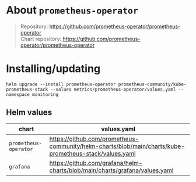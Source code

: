 About `prometheus-operator`
===
> Repository: https://github.com/prometheus-operator/prometheus-operator  
> Chart repository: https://github.com/prometheus-operator/prometheus-operator

Installing/updating
===

```shell
helm upgrade --install prometheus-operator prometheus-community/kube-prometheus-stack --values metrics/prometheus-operator/values.yaml --namespace monitoring
```

Helm values
---

| chart                 | values.yaml                                                                                            |
|-----------------------|--------------------------------------------------------------------------------------------------------|
| `prometheus-operator` | https://github.com/prometheus-community/helm-charts/blob/main/charts/kube-prometheus-stack/values.yaml |
| `grafana`             | https://github.com/grafana/helm-charts/blob/main/charts/grafana/values.yaml                            |

